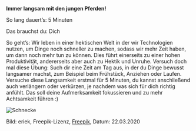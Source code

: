 **Immer langsam mit den jungen Pferden!**

So lang dauert’s: 5 Minuten

Das brauchst du: Dich 

So geht’s: Wir leben in einer hektischen Welt in der wir Technologien nutzen, um Dinge noch schneller zu machen, sodass wir mehr Zeit haben, um dann noch mehr tun zu können. Dies führt einerseits zu einer hohen Produktivität, andererseits aber auch zu Hektik und Unruhe. Versuch doch mal diese Übung: Such dir eine Zeit am Tag aus, in der du Dinge bewusst langsamer machst, zum Beispiel beim Frühstück, Anziehen oder Laufen. Versuche diese Langsamkeit erstmal für 5 Minuten, du kannst anschließend auch verlängern oder verkürzen, je nachdem was sich für dich richtig anfühlt. Das soll deine Aufmerksamkeit fokussieren und zu mehr Achtsamkeit führen :)

![Schnecke](https://image.freepik.com/vektoren-kostenlos/niedliche-schnecken-cartoon-schnecken-tierschnecken-schnecke-kawaii_125446-38.jpg)

Bild: eriek, Freepik-Lizenz, [Freepik](https://de.freepik.com/vektoren-premium/niedliche-schnecken-cartoon-schnecken-tierschnecken-schnecke-kawaii_5510069.htm#page=1&query=schnecke&position=15), Datum: 22.03.2020
